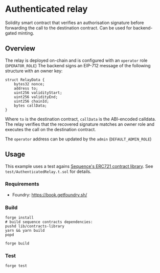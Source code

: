 # Authenticated relay

Solidity smart contract that verifies an authorisation signature before forwarding the call to the destination contract. Can be used for backend-gated minting.

## Overview

The relay is deployed on-chain and is configured with an `operator` role (`OPERATOR_ROLE`)
The backend signs an EIP-712 message of the following structure with an owner key:

```solidity
struct RelayData {
    bytes32 nonce;
    address to;
    uint256 validityStart;
    uint256 validityEnd;
    uint256 chainId;
    bytes callData;
}
```

Where `to` is the destination contract, `callData` is the ABI-encoded calldata. The relay verifies that the recovered signature matches an owner role and executes the call on the destination contract.

The `operator` address can be updated by the `admin` (`DEFAULT_ADMIN_ROLE`)

## Usage

This example uses a test agains [Sequence's ERC721 contract library](https://github.com/0xsequence/contracts-library/blob/master/src/tokens/ERC721/presets/items/ERC721Items.sol).
See `test/AuthenticatedRelay.t.sol` for details.

### Requirements
- Foundry: https://book.getfoundry.sh/

### Build
```shell
forge install
# build sequence contracts dependencies:
pushd lib/contracts-library
yarn && yarn build
popd

forge build
```

### Test
```shell
forge test
```